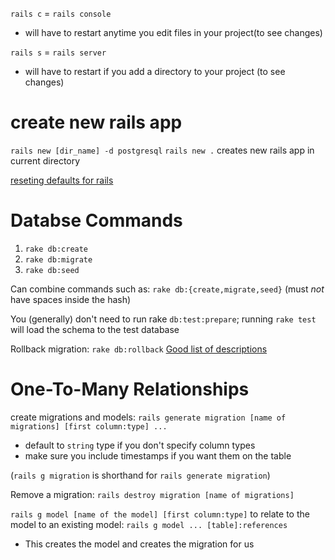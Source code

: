 `rails c` = `rails console`
 * will have to restart anytime you edit files in your project(to see changes)

`rails s` = `rails server`
 * will have to restart if you add a directory to your project (to see changes)

# create new rails app
`rails new [dir_name] -d postgresql`
`rails new .` creates new rails app in current directory

[reseting defaults for rails](https://www.natashatherobot.com/how-to-configure-your-rails-defaults/)

# Databse Commands
1. `rake db:create`
2. `rake db:migrate`
3. `rake db:seed`

Can combine commands such as: `rake db:{create,migrate,seed}` (must *not* have spaces inside the hash)

You (generally) don't need to run rake `db:test:prepare`; running `rake test` will load the schema to the test database

Rollback migration: `rake db:rollback`
[Good list of descriptions](http://stackoverflow.com/a/10302357/6761672)

# One-To-Many Relationships
create migrations and models:
`rails generate migration [name of migrations] [first column:type] ...`
* default to `string` type if you don't specify column types
* make sure you include timestamps if you want them on the table

(`rails g migration` is shorthand for `rails generate migration`)

Remove a migration: `rails destroy migration [name of migrations]`

`rails g model [name of the model] [first column:type]`
to relate to the model to an existing model:
`rails g model ... [table]:references`
 * This creates the model and creates the migration for us

